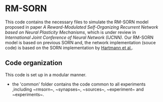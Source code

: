 # RM-SORN
This code contains the necessary files to simulate the RM-SORN model proposed in paper *A Reward-Modulated Self-Organizing Recurrent
Network based on Neural Plasticity Mechanisms*, which is under review in *International Joint Conference of Neural Network (IJCNN)*.
Our RM-SORN model is based on previous SORN and, the network implementation (souce code) is based on the SORN implementation by [Hartmann et al.](https://github.com/chrhartm/SORN).
## Code organization
This code is set up in a modular manner.
* the 'common' folder contains the code common to all experiments ,including ~rmsorn~, ~synapses~, ~sources~, ~experiment~ and ~experiments~.
